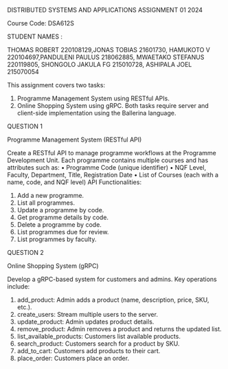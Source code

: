DISTRIBUTED SYSTEMS AND APPLICATIONS ASSIGNMENT 01 2024

Course Code: DSA612S

STUDENT NAMES : 

THOMAS ROBERT 220108129,JONAS TOBIAS 21601730, HAMUKOTO V 220104697,PANDULENI PAULUS 218062885, MWAETAKO STEFANUS 220119805, SHONGOLO JAKULA FG 215010728, ASHIPALA JOEL 215070054

This assignment covers two tasks:

1.	Programme Management System using RESTful APIs.
2.	Online Shopping System using gRPC.
Both tasks require server and client-side implementation using the Ballerina language.


QUESTION 1 

Programme Management System (RESTful API)

Create a RESTful API to manage programme workflows at the Programme Development Unit. Each programme contains multiple courses and has attributes such as:
•	Programme Code (unique identifier)
•	NQF Level, Faculty, Department, Title, Registration Date
•	List of Courses (each with a name, code, and NQF level)
API Functionalities:
1.	Add a new programme.
2.	List all programmes.
3.	Update a programme by code.
4.	Get programme details by code.
5.	Delete a programme by code.
6.	List programmes due for review.
7.	List programmes by faculty.



QUESTION 2

Online Shopping System (gRPC)

Develop a gRPC-based system for customers and admins. Key operations include:
1.	add_product: Admin adds a product (name, description, price, SKU, etc.).
2.	create_users: Stream multiple users to the server.
3.	update_product: Admin updates product details.
4.	remove_product: Admin removes a product and returns the updated list.
5.	list_available_products: Customers list available products.
6.	search_product: Customers search for a product by SKU.
7.	add_to_cart: Customers add products to their cart.
8.	place_order: Customers place an order.
